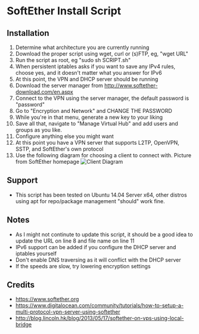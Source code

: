 SoftEther Install Script
========================

Installation
------------
1. Determine what architecture you are currently running
2. Download the proper script using wget, curl or (s)FTP, eg, "wget URL"
3. Run the script as root, eg "sudo sh SCRIPT.sh"
4. When persistent iptables asks if you want to save any IPv4 rules, choose yes, and it doesn't matter what you answer for IPv6
5. At this point, the VPN and DHCP server should be running
6. Download the server manager from http://www.softether-download.com/en.aspx
7. Connect to the VPN using the server manager, the default password is "password"
8. Go to "Encryption and Network" and CHANGE THE PASSWORD
9. While you're in that menu, generate a new key to your liking
10. Save all that, navigate to "Manage Virtual Hub" and add users and groups as you like.
11. Configure anything else you might want
12. At this point you have a VPN server that supports L2TP, OpenVPN, SSTP, and SoftEther's own protocol
13. Use the following diagram for choosing a client to connect with. Picture from SoftEther homepage
![Client Diagram](https://www.softether.org/@api/deki/files/4/=1.2.jpg)

Support
-------
- This script has been tested on Ubuntu 14.04 Server x64, other distros using apt for repo/package management "should" work fine.

Notes
-----
- As I might not continute to update this script, it should be a good idea to update the URL on line 8 and file name on line 11
- IPv6 support can be added if you configure the DHCP server and iptables yourself
- Don't enable DNS traversing as it will conflict with the DHCP server
- If the speeds are slow, try lowering encryption settings

Credits
------
- https://www.softether.org
- https://www.digitalocean.com/community/tutorials/how-to-setup-a-multi-protocol-vpn-server-using-softether
- http://blog.lincoln.hk/blog/2013/05/17/softether-on-vps-using-local-bridge
